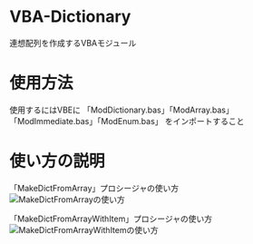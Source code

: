 # VBA-Dictionary
連想配列を作成するVBAモジュール

# 使用方法
使用するにはVBEに
「ModDictionary.bas」「ModArray.bas」「ModImmediate.bas」「ModEnum.bas」
をインポートすること

# 使い方の説明

「MakeDictFromArray」プロシージャの使い方
![MakeDictFromArrayの使い方](https://user-images.githubusercontent.com/73621859/128442700-97bba6a0-c109-487a-9f8e-79fe7de18d0a.jpg)

「MakeDictFromArrayWithItem」プロシージャの使い方
![MakeDictFromArrayWithItemの使い方](https://user-images.githubusercontent.com/73621859/128448180-2f5dc674-cdea-4001-b24e-56ddc9dee756.jpg)
